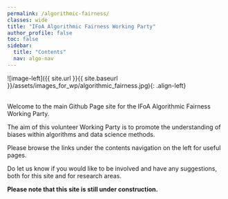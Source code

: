 ```yaml
---
permalink: /algorithmic-fairness/
classes: wide
title: "IFoA Algorithmic Fairness Working Party"
author_profile: false
toc: false
sidebar:
  title: "Contents"
  nav: algo-nav
---
```



![image-left]({{ site.url }}{{ site.baseurl }}/assets/images_for_wp/algorithmic_fairness.jpg){: .align-left}


<br />
Welcome to the main Github Page site for the IFoA Algorithmic Fairness Working Party.  

The aim of this volunteer Working Party is to promote the understanding of biases within algorithms and data science methods.  

Please browse the links under the contents navigation on the left for useful pages.  

Do let us know if you would like to be involved and have any suggestions, both for this site and for research areas.

**Please note that this site is still under construction.**
